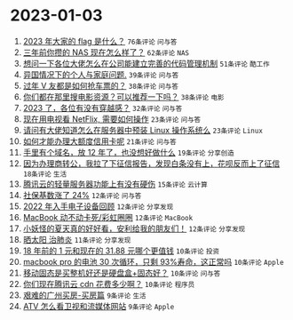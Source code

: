 # 2023-01-03

1. [2023 年大家的 flag 是什么？](https://www.v2ex.com/t/906179) `76条评论` `问与答`
1. [三年前你攒的 NAS 现在怎么样了？](https://www.v2ex.com/t/906204) `62条评论` `NAS`
1. [想问一下各位大佬怎么在公司能建立完善的代码管理机制](https://www.v2ex.com/t/906151) `51条评论` `酷工作`
1. [异国情况下的个人与家庭问题.](https://www.v2ex.com/t/906184) `39条评论` `问与答`
1. [过年 V 友都是如何抢车票的？](https://www.v2ex.com/t/906181) `38条评论` `问与答`
1. [你们都在那里搜电影资源？可以推荐一下吗？](https://www.v2ex.com/t/906194) `38条评论` `电影`
1. [2023 了，各位有没有穿越感？](https://www.v2ex.com/t/906154) `32条评论` `问与答`
1. [现在用电视看 NetFlix, 需要如何操作](https://www.v2ex.com/t/906159) `23条评论` `问与答`
1. [请问有大佬知道怎么在服务器中预装 Linux 操作系统么](https://www.v2ex.com/t/906156) `23条评论` `Linux`
1. [如何才能办理大额度信用卡呢](https://www.v2ex.com/t/906244) `21条评论` `问与答`
1. [手里有个域名，放 12 年了，也没想好做什么](https://www.v2ex.com/t/906227) `19条评论` `分享创造`
1. [因为办理商转公，我拉了下征信报告，发现白条没有上，花呗反而上了征信](https://www.v2ex.com/t/906238) `18条评论` `生活`
1. [腾讯云的轻量服务器功能上有没有硬伤](https://www.v2ex.com/t/906190) `15条评论` `云计算`
1. [社保基数涨了 24%](https://www.v2ex.com/t/906240) `12条评论` `问与答`
1. [2022 年入手电子设备回顾](https://www.v2ex.com/t/906193) `12条评论` `分享发现`
1. [MacBook 动不动卡死/彩虹圈圈](https://www.v2ex.com/t/906160) `12条评论` `MacBook`
1. [小妖怪的夏天真的好好看，安利给我的朋友们！](https://www.v2ex.com/t/906155) `12条评论` `分享发现`
1. [晒太阳 治肺炎](https://www.v2ex.com/t/906167) `11条评论` `分享发现`
1. [18 年前的 1 元和现在的 31.88 元哪个更值钱](https://www.v2ex.com/t/906248) `10条评论` `投资`
1. [macbook pro 的电池 30 次循环，只剩 93%寿命，这正常吗](https://www.v2ex.com/t/906230) `10条评论` `Apple`
1. [移动固态是买整机好还是硬盘盒+固态好？](https://www.v2ex.com/t/906218) `10条评论` `问与答`
1. [你们现在腾讯云 cdn 花费多少啊？](https://www.v2ex.com/t/906214) `10条评论` `程序员`
1. [艰难的广州买房-买房篇](https://www.v2ex.com/t/906180) `9条评论` `生活`
1. [ATV 怎么看卫视和流媒体网站](https://www.v2ex.com/t/906169) `9条评论` `Apple`
